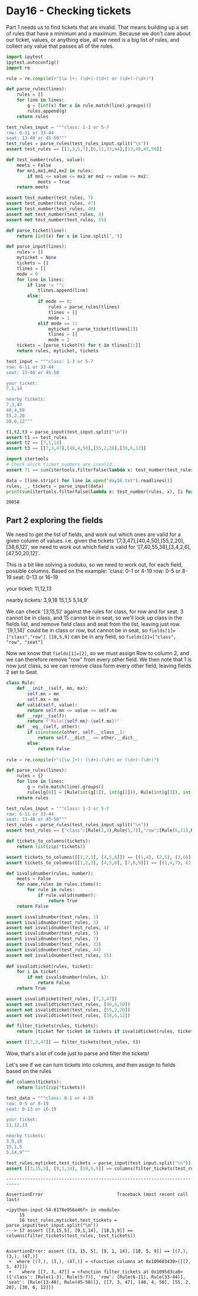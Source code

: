 # Day16 - Checking tickets

Part 1 needs us to find tickets that are invalid.  That means building up a set of rules that have a minimum and a maximum.
Because we don't care about our ticket, values, or anything else, all we need is a big list of rules, and collect any value that passes all of the rules.


```python
import ipytest
ipytest.autoconfig()
import re

rule = re.compile(r"[\w ]+: (\d+)-(\d+) or (\d+)-(\d+)")

def parse_rules(lines):
    rules = []
    for line in lines:
        g = [int(x) for x in rule.match(line).groups()]
        rules.append(g)
    return rules

test_rules_input = """class: 1-3 or 5-7
row: 6-11 or 33-44
seat: 13-40 or 45-50"""
test_rules = parse_rules(test_rules_input.split("\n"))
assert test_rules == [[1,3,5,7],[6,11,33,44],[13,40,45,50]]
```


```python
def test_number(rules, value):
    meets = False
    for mn1,mx1,mn2,mx2 in rules:
        if mn1 <= value <= mx1 or mn2 <= value <= mx2:
            meets = True
    return meets

assert test_number(test_rules, 7)
assert test_number(test_rules, 47)
assert test_number(test_rules, 40)
assert not test_number(test_rules, 4)
assert not test_number(test_rules, 55)

def parse_ticket(line):
    return [int(x) for x in line.split(',')]
```


```python
def parse_input(lines):
    rules = []
    myticket = None
    tickets = []
    tlines = []
    mode = 0
    for line in lines:
        if line != "":
            tlines.append(line)
        else:
            if mode == 0:
                rules = parse_rules(tlines)
                tlines = []
                mode = 1
            elif mode == 1:
                myticket = parse_ticket(tlines[1])
                tlines = []
                mode = 2
    tickets = [parse_ticket(t) for t in tlines[1:]]
    return rules, myticket, tickets

test_input = """class: 1-3 or 5-7
row: 6-11 or 33-44
seat: 13-40 or 45-50

your ticket:
7,1,14

nearby tickets:
7,3,47
40,4,50
55,2,20
38,6,12"""

t1,t2,t3 = parse_input(test_input.split("\n"))
assert t1 == test_rules
assert t2 == [7,1,14]
assert t3 == [[7,3,47],[40,4,50],[55,2,20],[38,6,12]]

import itertools
# Check which ticket numbers are invalid...
assert 71 == sum(itertools.filterfalse(lambda x: test_number(test_rules, x), [i for l in t3 for i in l]))
```


```python
data = [line.strip() for line in open("day16.txt").readlines()]
rules, _, tickets = parse_input(data)
print(sum(itertools.filterfalse(lambda x: test_number(rules, x), [i for l in tickets for i in l])))
```

    20058


## Part 2 exploring the fields

We need to get the list of fields, and work out which ones are valid for a given column of values.
i.e. given the tickets '[7,3,47],[40,4,50],[55,2,20],[38,6,12]', we need to work out which field is valid for '[7,40,55,38],[3,4,2,6],[47,50,20,12]'.

This is a bit like solving a soduku, so we need to work out, for each field, possible columns.
Based on the example:
'class: 0-1 or 4-19
row: 0-5 or 8-19
seat: 0-13 or 16-19

your ticket:
11,12,13

nearby tickets:
3,9,18
15,1,5
5,14,9'

We can check '[3,15,5]' against the rules for class, for row and for seat.
3 cannot be in class, and 15 cannot be in seat, so we'll look up class in the fields list, and remove field class and seat from the list, leaving just row.
'[9,1,14]' could be in class or row, but cannot be in seat, so `fields[1]=["class","row"]`.
`[18,5,9]` can be in any field, so `fields[2]=["class", "row", "seat"]`

Now we know that `fields[1]=[2]`, so we must assign Row to column 2, and we can therefore remove "row" from every other field.
We then note that 1 is now just class, so we can remove class form every other field, leaving fields 2 set to Seat.


```python
class Rule:
    def __init__(self, mn, mx):
        self.mn = mn
        self.mx = mx
    def valid(self, value):
        return self.mn <= value <= self.mx
    def __repr__(self):
        return f"Rule({self.mn}-{self.mx})"
    def __eq__(self, other):
        if isinstance(other, self.__class__):
            return self.__dict__ == other.__dict__
        else:
            return False
    
rule = re.compile(r"([\w ]+): (\d+)-(\d+) or (\d+)-(\d+)")

def parse_rules(lines):
    rules = {}
    for line in lines:
        g = rule.match(line).groups()
        rules[g[0]] = [Rule(int(g[1]), int(g[2])), Rule(int(g[3]), int(g[4]))]
    return rules

test_rules_input = """class: 1-3 or 5-7
row: 6-11 or 33-44
seat: 13-40 or 45-50"""
test_rules = parse_rules(test_rules_input.split("\n"))
assert test_rules == {"class":[Rule(1,3),Rule(5,7)],"row":[Rule(6,11),Rule(33,44)],"seat":[Rule(13,40),Rule(45,50)]}

def tickets_to_columns(tickets):
    return list(zip(*tickets))

assert tickets_to_columns([[1,2,3], [4,5,6]]) == [(1,4), (2,5), (3,6)]
assert tickets_to_columns([[1,2,3], [4,5,6], [7,8,9]]) == [(1,4,7), (2,5,8), (3,6,9)]

def isvalidnumber(rules, number):
    meets = False
    for name,rules in rules.items():
        for rule in rules:
            if rule.valid(number):
                return True
    return False

assert isvalidnumber(test_rules, 1)
assert isvalidnumber(test_rules, 3)
assert not isvalidnumber(test_rules, 4)
assert isvalidnumber(test_rules, 5)
assert isvalidnumber(test_rules, 7)
assert isvalidnumber(test_rules, 33)
assert isvalidnumber(test_rules, 44)
assert not isvalidnumber(test_rules, 55)
            
def isvalidticket(rules, ticket):
    for i in ticket:
        if not isvalidnumber(rules, i):
            return False
    return True

assert isvalidticket(test_rules, [7,3,47])
assert not isvalidticket(test_rules, [40,4,50])
assert not isvalidticket(test_rules, [55,2,20])
assert not isvalidticket(test_rules, [38,6,12])

def filter_tickets(rules, tickets):
    return [ticket for ticket in tickets if isvalidticket(rules, ticket)]

assert [[7,3,47]] == filter_tickets(test_rules, t3)
```

Wow, that's a lot of code just to parse and filter the tickets!

Let's see if we can turn tickets into columns, and then assign to fields based on the rules


```python
def columns(tickets):
    return list(zip(*tickets))

test_data = """class: 0-1 or 4-19
row: 0-5 or 8-19
seat: 0-13 or 16-19

your ticket:
11,12,13

nearby tickets:
3,9,18
15,1,5
5,14,9"""

test_rules,myticket,test_tickets = parse_input(test_input.split("\n"))
assert [[3,15,5], [9,1,14], [18,5,9]] == columns(filter_tickets(test_rules, test_tickets))
```


    ---------------------------------------------------------------------------

    AssertionError                            Traceback (most recent call last)

    <ipython-input-54-8178e956e46f> in <module>
         15 
         16 test_rules,myticket,test_tickets = parse_input(test_input.split("\n"))
    ---> 17 assert [[3,15,5], [9,1,14], [18,5,9]] == columns(filter_tickets(test_rules, test_tickets))
    

    AssertionError: assert [[3, 15, 5], [9, 1, 14], [18, 5, 9]] == [(7,), (3,), (47,)]
     +  where [(7,), (3,), (47,)] = <function columns at 0x109603430>([[7, 3, 47]])
     +    where [[7, 3, 47]] = <function filter_tickets at 0x1095d3ca0>({'class': [Rule(1-3), Rule(5-7)], 'row': [Rule(6-11), Rule(33-44)], 'seat': [Rule(13-40), Rule(45-50)]}, [[7, 3, 47], [40, 4, 50], [55, 2, 20], [38, 6, 12]])

